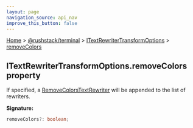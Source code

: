 ```yaml
---
layout: page
navigation_source: api_nav
improve_this_button: false
---
```



[Home](./index.md) &gt; [@rushstack/terminal](./terminal.md) &gt; [ITextRewriterTransformOptions](./terminal.itextrewritertransformoptions.md) &gt; [removeColors](./terminal.itextrewritertransformoptions.removecolors.md)

## ITextRewriterTransformOptions.removeColors property

If specified, a [RemoveColorsTextRewriter](./terminal.removecolorstextrewriter.md) will be appended to the list of rewriters.

<b>Signature:</b>

```typescript
removeColors?: boolean;
```
